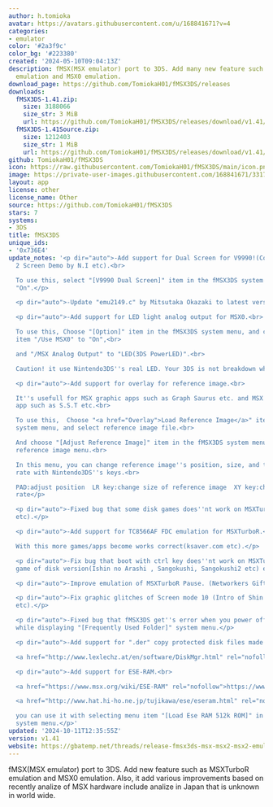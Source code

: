 ```yaml
---
author: h.tomioka
avatar: https://avatars.githubusercontent.com/u/168841671?v=4
categories:
- emulator
color: '#2a3f9c'
color_bg: '#223380'
created: '2024-05-10T09:04:13Z'
description: fMSX(MSX emulator) port to 3DS. Add many new feature such as MSXTurboR
  emulation and MSX0 emulation.
download_page: https://github.com/TomiokaH01/fMSX3DS/releases
downloads:
  fMSX3DS-1.41.zip:
    size: 3188066
    size_str: 3 MiB
    url: https://github.com/TomiokaH01/fMSX3DS/releases/download/v1.41/fMSX3DS-1.41.zip
  fMSX3DS-1.41Source.zip:
    size: 1212403
    size_str: 1 MiB
    url: https://github.com/TomiokaH01/fMSX3DS/releases/download/v1.41/fMSX3DS-1.41Source.zip
github: TomiokaH01/fMSX3DS
icon: https://raw.githubusercontent.com/TomiokaH01/fMSX3DS/main/icon.png
image: https://private-user-images.githubusercontent.com/168841671/331778903-f7ffcd0d-c1e9-4db4-a4ee-03b29ebc79b5.png?jwt=eyJhbGciOiJIUzI1NiIsInR5cCI6IkpXVCJ9.eyJpc3MiOiJnaXRodWIuY29tIiwiYXVkIjoicmF3LmdpdGh1YnVzZXJjb250ZW50LmNvbSIsImtleSI6ImtleTUiLCJleHAiOjE3MjM0MTcyNDAsIm5iZiI6MTcyMzQxNjk0MCwicGF0aCI6Ii8xNjg4NDE2NzEvMzMxNzc4OTAzLWY3ZmZjZDBkLWMxZTktNGRiNC1hNGVlLTAzYjI5ZWJjNzliNS5wbmc_WC1BbXotQWxnb3JpdGhtPUFXUzQtSE1BQy1TSEEyNTYmWC1BbXotQ3JlZGVudGlhbD1BS0lBVkNPRFlMU0E1M1BRSzRaQSUyRjIwMjQwODExJTJGdXMtZWFzdC0xJTJGczMlMkZhd3M0X3JlcXVlc3QmWC1BbXotRGF0ZT0yMDI0MDgxMVQyMjU1NDBaJlgtQW16LUV4cGlyZXM9MzAwJlgtQW16LVNpZ25hdHVyZT03ZjA3MjE1NGNhZTM1NmNjODQyOWI0NTU3ZGZmZjM4YzdiNzQyYzVlYTFjYjYwYzJjMzllZmIxZjIwZDlmN2M0JlgtQW16LVNpZ25lZEhlYWRlcnM9aG9zdCZhY3Rvcl9pZD0wJmtleV9pZD0wJnJlcG9faWQ9MCJ9.hTvWFkt8-Lo3mxlhW7mNxgO6H6uXSIf_B7dfbUojzEc
layout: app
license: other
license_name: Other
source: https://github.com/TomiokaH01/fMSX3DS
stars: 7
systems:
- 3DS
title: fMSX3DS
unique_ids:
- '0x736E4'
update_notes: '<p dir="auto">-Add support for Dual Screen for V9990!(Codename INTRUDER,
  2 Screen Demo by N.I etc).<br>

  To use this, select "[V9990 Dual Screen]" item in the fMSX3DS system menu, and select
  "On".</p>

  <p dir="auto">-Update "emu2149.c" by Mitsutaka Okazaki to latest version(v1.42).</p>

  <p dir="auto">-Add support for LED light analog output for MSX0.<br>

  To use this, Choose "[Option]" item in the fMSX3DS system menu, and change option
  item "/Use MSX0" to "On",<br>

  and "/MSX Analog Output" to "LED(3DS PowerLED)".<br>

  Caution! it use Nintendo3DS''s real LED. Your 3DS is not breakdown while LED blinking.</p>

  <p dir="auto">-Add support for overlay for reference image.<br>

  It''s usefull for MSX graphic apps such as Graph Saurus etc. and MSX sprite editor
  app such as S.S.T etc.<br>

  To use this,  Choose "<a href="Overlay">Load Reference Image</a>" item in the fMSX3DS
  system menu, and select reference image file.<br>

  And choose "[Adjust Reference Image]" item in the fMSX3DS system menu to enter adjust
  reference image menu.<br>

  In this menu, you can change reference image''s position, size, and transparent
  rate with Nintendo3DS''s keys.<br>

  PAD:adjust position  LR key:change size of reference image  XY key:change transparent
  rate</p>

  <p dir="auto">-Fixed bug that some disk games does''nt work on MSXTurboR(Breaker(JAST)
  etc).</p>

  <p dir="auto">-Add support for TC8566AF FDC emulation for MSXTurboR.<br>

  With this more games/apps become works correct(ksaver.com etc).</p>

  <p dir="auto">-Fix bug that boot with ctrl key does''nt work on MSXTurboR(Many KOEI
  game of disk version(Ishin no Arashi , Sangokushi, Sangokushi2 etc) etc).</p>

  <p dir="auto">-Improve emulation of MSXTurboR Pause. (Networkers Gift Disk etc).</p>

  <p dir="auto">-Fix graphic glitches of Screen mode 10 (Intro of Shin kugyoku den
  etc).</p>

  <p dir="auto">-Fixed bug that fMSX3DS get''s error when you power off Nintendo 3DS
  while displaying "[Frequently Used Folder]" system menu.</p>

  <p dir="auto">-Add support for ".der" copy protected disk files made by Disk-Manager.<br>

  <a href="http://www.lexlechz.at/en/software/DiskMgr.html" rel="nofollow">http://www.lexlechz.at/en/software/DiskMgr.html</a></p>

  <p dir="auto">-Add support for ESE-RAM.<br>

  <a href="https://www.msx.org/wiki/ESE-RAM" rel="nofollow">https://www.msx.org/wiki/ESE-RAM</a><br>

  <a href="http://www.hat.hi-ho.ne.jp/tujikawa/ese/eseram.html" rel="nofollow">http://www.hat.hi-ho.ne.jp/tujikawa/ese/eseram.html</a><br>

  you can use it with selecting menu item "[Load Ese RAM 512k ROM]" in the fMSX3DS''s
  system menu.</p>'
updated: '2024-10-11T12:35:55Z'
version: v1.41
website: https://gbatemp.net/threads/release-fmsx3ds-msx-msx2-msx2-emulator-with-new-feature-for-3ds.637072/
---
```

fMSX(MSX emulator) port to 3DS. Add new feature such as MSXTurboR emulation and MSX0 emulation.
Also, it add various improvements based on recently analize of MSX hardware
include analize in Japan that is unknown in world wide.